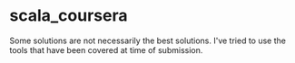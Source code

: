 # scala_coursera
Some solutions are not necessarily the best solutions. I've tried to use the tools that have been covered at time of submission.
